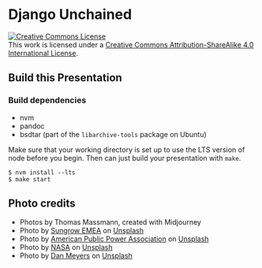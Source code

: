 # Django Unchained

<a rel="license" href="http://creativecommons.org/licenses/by-sa/4.0/"><img alt="Creative Commons License" style="border-width:0" src="https://i.creativecommons.org/l/by-sa/4.0/88x31.png" /></a><br />
This work is licensed under a <a rel="license" href="http://creativecommons.org/licenses/by-sa/4.0/">Creative Commons
Attribution-ShareAlike 4.0 International License</a>.

## Build this Presentation

### Build dependencies

- nvm
- pandoc
- bsdtar (part of the `libarchive-tools` package on Ubuntu)

Make sure that your working directory is set up to use the LTS version of node before you begin. Then can just build your presentation with `make`.

```
$ nvm install --lts
$ make start
```

## Photo credits

- Photos by Thomas Massmann, created with Midjourney
- Photo by <a href="https://unsplash.com/@sungrowemea?utm_content=creditCopyText&utm_medium=referral&utm_source=unsplash">Sungrow EMEA</a> on <a href="https://unsplash.com/photos/itv-MC5S6cU?utm_content=creditCopyText&utm_medium=referral&utm_source=unsplash">Unsplash</a>
- Photo by <a href="https://unsplash.com/@publicpowerorg?utm_content=creditCopyText&utm_medium=referral&utm_source=unsplash">American Public Power Association</a> on <a href="https://unsplash.com/photos/dR3Fb6dBEc0?utm_content=creditCopyText&utm_medium=referral&utm_source=unsplash">Unsplash</a>
- Photo by <a href="https://unsplash.com/@nasa?utm_content=creditCopyText&utm_medium=referral&utm_source=unsplash">NASA</a> on <a href="https://unsplash.com/photos/Q1p7bh3SHj8?utm_content=creditCopyText&utm_medium=referral&utm_source=unsplash">Unsplash</a>
- Photo by <a href="https://unsplash.com/@dmey503?utm_content=creditCopyText&utm_medium=referral&utm_source=unsplash">Dan Meyers</a> on <a href="https://unsplash.com/photos/w6X7XaolqA0?utm_content=creditCopyText&utm_medium=referral&utm_source=unsplash">Unsplash</a>
  